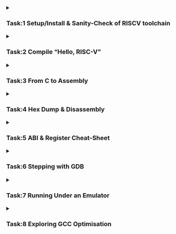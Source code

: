 <details>
    <summary><h3>Task:1 Setup/Install & Sanity-Check of RISCV toolchain</h3></summary>

### Extraction of the toolchain

```plaintext
$ tar -xzf riscv-toolchain-rv32imac-aarch64-2025-02-27.tar.gz
```
  
![image](https://github.com/user-attachments/assets/ce30157a-4a39-4574-80df-b674314f8d67)

![image](https://github.com/user-attachments/assets/5a7f5595-db06-48ae-bce2-1955123ab8f4)

### Adding the path to avoid calling it by full directory path every time

```plaintext
$ echo 'export PATH=/opt/riscv/bin:$PATH' >> ~/.zshrc
$ source ~/.zshrc
```

![image](https://github.com/user-attachments/assets/ffad5d86-e5ed-4280-9c62-d651ac65d3e5)

### Verification Commands to check the installed tools

```plaintext
$ riscv32-unknown-elf-gcc --version
$ riscv32-unknown-elf-objdump --version
$ riscv32-unknown-elf-gdb --version
```

![image](https://github.com/user-attachments/assets/99c60cae-404c-4224-aabc-330e38aa9f75)
</details>
<details>
<summary><h3>Task:2 Compile “Hello, RISC-V”</h3></summary>

### Create a new C file and write a basic code for compilation

```plaintext
$ nano hello.c
```
👉 [`hello.c`](https://github.com/galvin-benson/vsdRiscvSoc/blob/main/PHASE-1/Assets/hello.c)

![image](https://github.com/user-attachments/assets/abdaa2bc-7f55-4369-b0a0-7d87ec3537bb)

### Compilation of the C code using RISC-V compiler

```plaintext
$ riscv32-unknown-elf-gcc -o hello_riscv.elf hello.c
$ spike --isa=rv32imac /opt/riscv/riscv32-unknown-elf/bin/pk  hello_riscv.elf
```

![image](https://github.com/user-attachments/assets/e0aa8571-48cb-4332-a289-80f686763a61)

• Run riscv32-unknown-elf-gcc -march=rv32imc -mabi=ilp32 -o hello.elf hello.c.<br>
• Use file hello.elf to confirm it’s 32-bit RISC-V.
![image](https://github.com/user-attachments/assets/2424cdb5-5610-4e3f-aa1d-3f788570173c)
</details>
<details>
<summary><h3>Task:3 From C to Assembly</h3></summary>

### Generate a .s file (assembly code) from the C code and Open it

```plaintext
$ riscv32-unknown-elf-gcc -S -O0 hello.c
$ nano hello.s
```

![image](https://github.com/user-attachments/assets/f43e2219-66bd-4f47-9d90-09891f2b88f5)

• Basic Tabulation of the keywords

<img width="793" alt="Screenshot 2025-06-06 at 11 22 58 PM" src="https://github.com/user-attachments/assets/394648fa-3132-460f-8d12-1ce09f21c07c" />

</details>
<details>
<summary><h3>Task:4 Hex Dump & Disassembly</h3></summary>

### Disassembly of the RISC-V ELF file and generate a hex dump.

```plaintext
$ riscv32-unknown-elf-objdump -d hello_riscv.elf > hello.dump
$ nano hello.dump
```
![image](https://github.com/user-attachments/assets/4be5696e-d828-4aea-860a-6a00280753c1)

### Use objcopy to convert the ELF file into Intel HEX format

```plaintext
$ riscv32-unknown-elf-objcopy -O ihex hello_riscv.elf hello.hex
$ nano hello.hex
```
• This generates a hex file useful for flashing into memory
![image](https://github.com/user-attachments/assets/2966a49b-2a1e-4338-a02d-8171266eb946)

</details>

<details>
<summary><h3>Task:5 ABI & Register Cheat-Sheet </h3></summary>

• Understanding and Listing of all 32 general-purpose registers in RV32, their ABI names, and their roles in the calling convention.

| Register | ABI Name | Typical Role                      |
|----------|----------|---------------------------------|
| x0       | zero     | Hard-wired zero (always 0)      |
| x1       | ra       | Return address                  |
| x2       | sp       | Stack pointer                  |
| x3       | gp       | Global pointer                 |
| x4       | tp       | Thread pointer                 |
| x5–x7       | t0–t2       | Temporary / caller-saved       |
| x8       | s0/fp    | Saved register / frame pointer |
| x9       | s1       | Saved register                 |
| x10-x11      | a0–a1       | Function argument / return     |
| x12–x17      | a2–a7       | Function argument              |
| x18–x27      | s2–s11       | Saved register                 |
| x28–x31      | t3–t6       | Temporary / caller-saved       |

### RISC-V Calling Convention Summary

| **Category**        | **Registers**                   | **Saved By**        | **Purpose**                                |
|---------------------|----------------------------------|----------------------|---------------------------------------------|
| Return address    | `ra (x1)`                        | Caller               | Where to return after function call         |
| Arguments         | `a0–a7 (x10–x17)`                | Caller               | Function parameters / return values         |
| Temporaries      | `t0–t6 (x5–x7, x28–x31)`         | Caller               | Scratch registers for temporary use         |
| Saved registers   | `s0–s11 (x8–x9, x18–x27)`        | Callee               | Preserved across function calls             |
| Stack pointer     | `sp (x2)`                        | Callee (indirect)    | Points to the top of the stack              |

</details>
<details>
<summary><h3>Task:6 Stepping with GDB </h3></summary>

### QEMU Set-up

• This will install qemu-system-riscv32 along with other miscellaneous QEMU system emulators.

```plaintext
$ sudo apt update
$ sudo apt install qemu-system-misc
```
• After Installation run, 
```plaintext
$ qemu-system-riscv32 -nographic -machine sifive_e -kernel hello_riscv.elf -S -gdb tcp::1234
```
• This will start QEMU in paused mode, waiting for GDB.<br>
• Then in another terminal, run:
```plaintext
$ riscv32-unknown-elf-gdb hello_riscv.elf
```

![image](https://github.com/user-attachments/assets/de08fa57-6983-4cfb-a6a0-1b86fa08e936)

• Then Inside **GDB**:
```plaintext
target remote :1234
break main
continue
info registers
disassemble
stepi
quit
```

![image](https://github.com/user-attachments/assets/98d11dd5-8e5b-46c4-9984-864c9c81e263)
![image](https://github.com/user-attachments/assets/d14da19f-e838-4099-9cf8-b4413e8c101c)

</details>
<details>
<summary><h3>Task:7 Running Under an Emulator </h3></summary>

### Create and Run a bare-metal RISC-V ELF program using an emulator (Spike or QEMU)

![image](https://github.com/user-attachments/assets/c6edb6a9-5350-4a77-b21a-c7244993d5fe)

### Compile the C program (baremetal.c) with the linker script (linker.ld) and include debug info:
👉 [`baremetal.c`](https://github.com/galvin-benson/vsdRiscvSoc/blob/main/PHASE-1/Assets/baremetal.c)  👉 [`linker.ld`](https://github.com/galvin-benson/vsdRiscvSoc/blob/main/PHASE-1/Assets/linker.ld)
```plaintext
$ riscv32-unknown-elf-gcc -g -nostdlib -nostartfiles -T linker.ld -o baremetal.elf baremetal.c
```
### Use QEMU's RISC-V system emulator to run the ELF program
```plaintext
$ qemu-system-riscv32 -nographic -machine sifive_e -kernel baremetal.elf
```
### Debugging using GDB with QEMU
```plaintext
$ qemu-system-riscv32 -nographic -machine sifive_e -kernel baremetal.elf -S -gdb tcp::1234
```
• This will start QEMU in paused mode, waiting for GDB. <br>
• Then in another terminal, run:
```plaintext
$ riscv32-unknown-elf-gdb baremetal.elf
```
• Then Inside **GDB**:
```plaintext
target remote :1234
info registers
disassemble _start
quit
```
![image](https://github.com/user-attachments/assets/71763faa-18e2-476f-9ccb-643509dae046)
![image](https://github.com/user-attachments/assets/91c09f34-d1a7-44b8-adef-8c84a473e539)

</details>
<details>
<summary><h3>Task:8 Exploring GCC Optimisation </h3></summary>

Comparing two compiler optimization levels to observe how GCC optimizations affect assembly output:  
- `-O0` (no optimization)  
- `-O2` (aggressive optimizations)

👉 [`sum1ton.c`](https://github.com/galvin-benson/vsdRiscvSoc/blob/main/PHASE-1/Assets/sum1ton.c) 

![image](https://github.com/user-attachments/assets/05ec5ad9-502b-4964-bd7c-2d2f25b90608)

Compile to assembly with no optimization(-O0):
```plaintext
$ riscv32-unknown-elf-gcc -march=rv32imac -mabi=ilp32 -O0 -S -o sum1ton_O0.s sum1ton.c
```
Compile to assembly with high optimization(-O2):
```plaintext
$ riscv32-unknown-elf-gcc -march=rv32imac -mabi=ilp32 -O2 -S -o sum1ton_O2.s sum1ton.c
```
Compare the Output codes:
```plaintext
$ diff sum1ton_O0.s sum1ton_O2.s
```
![image](https://github.com/user-attachments/assets/3ed27748-36f7-4eb9-9a2f-7fe312b81eda)

### Explanation of Key Differences
| Feature               | `-O0` (Debug Build)                 | `-O2` (Optimized Build)                  | Why it Matters                                                               |
| --------------------- | ----------------------------------- | ---------------------------------------- | ---------------------------------------------------------------------------- |
| **.rodata**           | `.rodata`                           | `.rodata.str1.4`                         | Optimized version uses string section with alignment for better performance. |
| **.text**             | `.text`                             | `.text.startup`                          | Tells linker this is startup code (may be placed early in binary).           |
| **Loop logic**        | Explicit `i=0; i<n; i++` in full    | May use tight loop, registers only       | Saves cycles by avoiding stack.                                              |
| **Variables**         | `sum`, `i`, `n` all stored in stack | Some in registers, some constants folded | Compiler avoids unnecessary memory use.                                      |
| **Printf args**       | Built during runtime                | May precompute and pass directly         | Less runtime work.                                                           |
| **Instruction Count** | Higher                              | Lower                                    | Optimized for speed and size.                                                |


</details>
